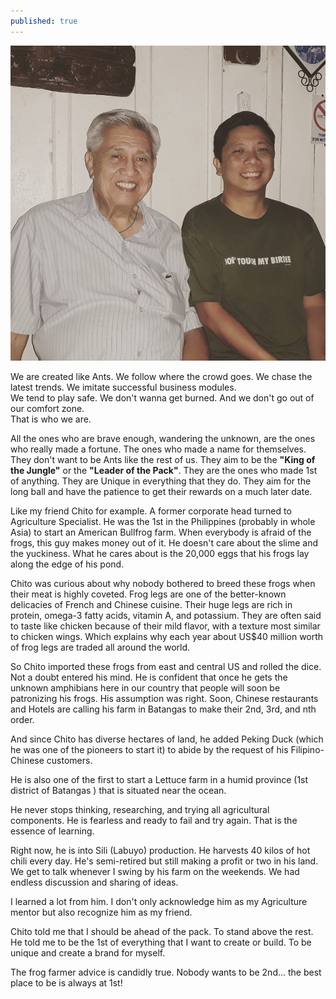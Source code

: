```yaml
---
published: true
---
```

![Bullfrog](/images/Bullfrog.jpg)

We are created like Ants. We follow where the crowd goes. We chase the latest trends. We imitate successful business modules.   
We tend to play safe. We don't wanna get burned. And we don't go out of our comfort zone.   
That is who we are.

All the ones who are brave enough, wandering the unknown, are the ones who really made a fortune. The ones who made a name for themselves.   
They don't want to be Ants like the rest of us. They aim to be the **"King of the Jungle"** or the **"Leader of the Pack"**.
They are the ones who made 1st of anything. They are Unique in everything that they do. 
They aim for the long ball and have the patience to get their rewards on a much later date.

Like my friend Chito for example. A former corporate head turned to Agriculture Specialist. He was the 1st in the Philippines (probably in whole Asia) to start an American Bullfrog farm.
When everybody is afraid of the frogs, this guy makes money out of it. 
He doesn't care about the slime and the yuckiness. What he cares about is the 20,000 eggs that his frogs lay along the edge of his pond. 

Chito was curious about why nobody bothered to breed these frogs when their meat is highly coveted. 
Frog legs are one of the better-known delicacies of French and Chinese cuisine. Their huge legs are rich in protein, omega-3 fatty acids, vitamin A, and potassium. They are often said to taste like chicken because of their mild flavor, with a texture most similar to chicken wings.
Which explains why each year about US$40 million worth of frog legs are traded all around the world.

So Chito imported these frogs from east and central US and rolled the dice. Not a doubt entered his mind. He is confident that once he gets the unknown amphibians here in our country that people will soon be patronizing his frogs. 
His assumption was right. Soon, Chinese restaurants and Hotels are calling his farm in Batangas to make their 2nd, 3rd, and nth order. 

And since Chito has diverse hectares of land, he added Peking Duck (which he was one of the pioneers to start it) to abide by the request of his Filipino-Chinese customers.

He is also one of the first to start a Lettuce farm in a humid province (1st district of Batangas ) that is situated near the ocean. 

He never stops thinking, researching, and trying all agricultural components. He is fearless and ready to fail and try again.
That is the essence of learning.

Right now, he is into Sili (Labuyo) production. He harvests 40 kilos of hot chili every day. 
He's semi-retired but still making a profit or two in his land. 
We get to talk whenever I swing by his farm on the weekends. We had endless discussion and sharing of ideas.

I learned a lot from him. I don't only acknowledge him as my Agriculture mentor but also recognize him as my friend.

Chito told me that I should be ahead of the pack. To stand above the rest. 
He told me to be the 1st of everything that I want to create or build. 
To be unique and create a brand for myself.

The frog farmer advice is candidly true. Nobody wants to be 2nd... the best place to be is always at 1st!
